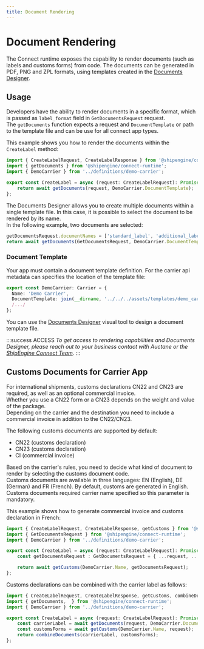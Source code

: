 ```yaml
---
title: Document Rendering
---
```


# Document Rendering

The Connect runtime exposes the capability to render documents (such as labels and customs forms) from code.
The documents can be generated  in PDF, PNG and ZPL formats, using templates created in the [Documents Designer](./documents-designer/index.md).

## Usage

Developers have the ability to render documents in a specific format, which is passed as `label_format` field in `GetDocumentsRequest` request.  
The `getDocuments` function expects a request and `DocumentTemplate` or path to the template file and can be use for all connect app types.

This example shows you how to render the documents within the `CreateLabel` method:  

```typescript
import { CreateLabelRequest, CreateLabelResponse } from '@shipengine/connect-carrier-api';
import { getDocuments } from '@shipengine/connect-runtime';
import { DemoCarrier } from '../definitions/demo-carrier';

export const CreateLabel = async (request: CreateLabelRequest): Promise<CreateLabelResponse> => {
    return await getDocuments(request, DemoCarrier.DocumentTemplate);
};
```

The Documents Designer allows you to create multiple documents within a single template file. In this case, it is possible to select the document to be rendered by its name.  
In the following example, two documents are selected:  

```typescript
getDocumentsRequest.documentNames = ['standard_label', 'additional_label']
return await getDocuments(GetDocumentsRequest, DemoCarrier.DocumentTemplate);
```

### Document Template

Your app must contain a document template definition. For the carrier api metadata can specifies the location of the template file:  

```typescript
export const DemoCarrier: Carrier = {
  Name: 'Demo Carrier',
  DocumentTemplate: join(__dirname, '../../../assets/templates/demo_carrier_template.carrier'),
  /.../
};
```

You can use the [Documents Designer](./documents-designer/index.md)
visual tool to design a document template file.

:::success ACCESS
*To get access to rendering capabilities and Documents Designer, please reach out to your business contact with Auctane or the [ShipEngine Connect Team](mailto:connect@shipengine.com).*
:::

## Customs Documents for Carrier App

For international shipments, customs declarations CN22 and CN23 are required, as well as an optional commercial invoice.  
Whether you use a CN22 form or a CN23 depends on the weight and value of the package.  
Depending on the carrier and the destination you need to include a commercial invoice in addition to the CN22/CN23.

The following customs documents are supported by default:

* CN22 (customs declaration)
* CN23 (customs declaration)
* CI (commercial invoice)

Based on the carrier's rules, you need to decide what kind of document to render by selecting the customs document code.  
Customs documents are available in three languages: EN (English), DE (German) and FR (French). 
By default, customs are generated in English.  
Customs documents required carrier name specified so this parameter is mandatory.

This example shows how to generate commercial invoice and customs declaration in French:

```typescript
import { CreateLabelRequest, CreateLabelResponse, getCustoms } from '@shipengine/connect-carrier-api';
import { GetDocumentsRequest } from '@shipengine/connect-runtime';
import { DemoCarrier } from '../definitions/demo-carrier';

export const CreateLabel = async (request: CreateLabelRequest): Promise<CreateLabelResponse> => {
    const getDocumentsRequest : GetDocumentsRequest = { ...request, ...{ language : 'FR', documentNames : ["CI","CN22"] }};

    return await getCustoms(DemoCarrier.Name, getDocumentsRequest);
};
```
 
Customs declarations can be combined with the carrier label as follows:
```typescript
import { CreateLabelRequest, CreateLabelResponse, getCustoms, combineDocuments } from '@shipengine/connect-carrier-api';
import { getDocuments,  } from '@shipengine/connect-runtime';
import { DemoCarrier } from '../definitions/demo-carrier';

export const CreateLabel = async (request: CreateLabelRequest): Promise<CreateLabelResponse> => {
    const carrierLabel = await getDocuments(request, DemoCarrier.DocumentTemplate);
    const customsForms = await getCustoms(DemoCarrier.Name, request);    
    return combineDocuments(carrierLabel, customsForms);
};
```